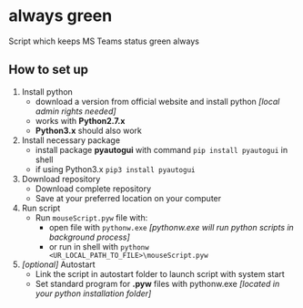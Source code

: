 # always green
Script which keeps MS Teams status green always

## How to set up
1. Install python
    - download a version from official website and install python _[local admin rights needed]_
    - works with **Python2.7.x**
    - **Python3.x** should also work
2. Install necessary package
    - install package **pyautogui** with command `pip install pyautogui` in shell
    - if using Python3.x `pip3 install pyautogui`
3. Download repository
    - Download complete repository
    - Save at your preferred location on your computer
4. Run script
    - Run `mouseScript.pyw` file with: 
      - open file with `pythonw.exe` _[pythonw.exe will run python scripts in background process]_
      - or run in shell with `pythonw <UR_LOCAL_PATH_TO_FILE>\mouseScript.pyw`
5. _[optional]_ Autostart 
   - Link the script in autostart folder to launch script with system start
   - Set standard program for **.pyw** files with pythonw.exe _[located in your python installation folder]_
   


